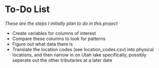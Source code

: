 # To-Do List 
*These are the steps I initially plan to do in this project*
* Create variables for columns of interest
* Compare these columns to look for patterns
* Figure out what data there is
 * Translate the location codes (see location_codes.csv) into physical locations, and then narrow in on Utah lake specifically, possibly seperate out the other tributaries at a later date
